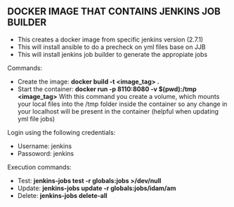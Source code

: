 ## DOCKER IMAGE THAT CONTAINS JENKINS JOB BUILDER

- This creates a docker image from specific jenkins version (2.7.1)
- This will install ansible to do a precheck on yml files base on JJB
- This will install jenkins job builder to generate the appropiate jobs

Commands:
* Create the image: **docker build -t <image_tag> .**
* Start the container: **docker run -p 8110:8080 -v $(pwd):/tmp <image_tag>**
With this command you create a volume, which mounts your local files into the /tmp folder inside the container
so any change in your localhost will be present in the container (helpful when updating yml file jobs)

Login using the following credentials:
* Username: jenkins
* Passoword: jenkins

Execution commands:
* Test: **jenkins-jobs test -r globals:jobs >/dev/null**
* Update: **jenkins-jobs update -r globals:jobs/idam/am**
* Delete: **jenkins-jobs delete-all**
